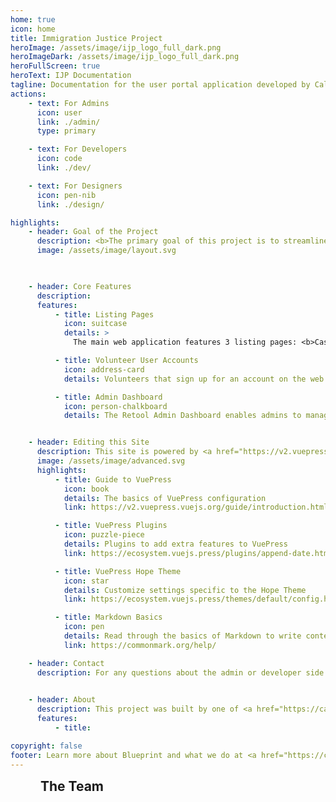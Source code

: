 ```yaml
---
home: true
icon: home
title: Immigration Justice Project
heroImage: /assets/image/ijp_logo_full_dark.png
heroImageDark: /assets/image/ijp_logo_full_dark.png
heroFullScreen: true
heroText: IJP Documentation
tagline: Documentation for the user portal application developed by Cal Blueprint
actions:
    - text: For Admins
      icon: user
      link: ./admin/
      type: primary

    - text: For Developers
      icon: code
      link: ./dev/

    - text: For Designers
      icon: pen-nib
      link: ./design/

highlights:
    - header: Goal of the Project
      description: <b>The primary goal of this project is to streamline the process of matching IJP's volunteers to active probono volunteer opportunities.</b> Our mission was to build a web application for IJP volunteers to browse through and apply to available voluunteer opportunities, and for admins to review interests and match volunteers to opportunities through an admin dashboard.
      image: /assets/image/layout.svg 

      

    - header: Core Features
      description: 
      features:
          - title: Listing Pages
            icon: suitcase
            details: >
              The main web application features 3 listing pages: <b>Cases Page</b>, <b>Limited Case Assignments Page</b>, & <b>Language Support Page</b>. On each page, users can browse, filter, and apply to listings.

          - title: Volunteer User Accounts
            icon: address-card
            details: Volunteers that sign up for an account on the web application will gain access to submitting interests for available volunteer opportunities, and will be added to IJP's database of volunteers.

          - title: Admin Dashboard
            icon: person-chalkboard
            details: The Retool Admin Dashboard enables admins to manage volunteer opportunity listings, volunteer interest submissions, and user accounts of the main web application.


    - header: Editing this Site
      description: This site is powered by <a href="https://v2.vuepress.vuejs.org/">VuePress</a> using <a href="https://theme-hope.vuejs.press/">Theme Hope</a>. The Markdown sources can be found on our <a href="https://github.com/calblueprint/immigration-justice-project/tree/docs" target="_blank">GitHub repo</a> on the docs branch.<br/><br/>Run <code>npm docs:dev</code> to run the documentation site locally. By default, it will be hosted at <code>localhost:8080</code>, or whichever link the terminal displays.<br/><br/>We use Netlify for continuous deployment. It's configured to auto-build and deploy to <a href="https://immigration-justice-project-docs.netlify.app">https://immigration-justice-project-docs.netlify.app</a> whenever a commit is pushed to the immigration-justice-project/docs branch.<br/><br/><b>Resources:</b>
      image: /assets/image/advanced.svg
      highlights:
          - title: Guide to VuePress
            icon: book
            details: The basics of VuePress configuration
            link: https://v2.vuepress.vuejs.org/guide/introduction.html

          - title: VuePress Plugins
            icon: puzzle-piece
            details: Plugins to add extra features to VuePress
            link: https://ecosystem.vuejs.press/plugins/append-date.html

          - title: VuePress Hope Theme
            icon: star
            details: Customize settings specific to the Hope Theme
            link: https://ecosystem.vuejs.press/themes/default/config.html

          - title: Markdown Basics
            icon: pen
            details: Read through the basics of Markdown to write content
            link: https://commonmark.org/help/

    - header: Contact
      description: For any questions about the admin or developer side of this project, contact Alvaro Ortiz at <a href="mailto:varortz@berkeley.edu">varortz@berkeley.edu</a>
      

    - header: About
      description: This project was built by one of <a href="https://calblueprint.org/">Cal Blueprint</a>'s team during the 2023-2024 school year.
      features:
          - title:

copyright: false
footer: Learn more about Blueprint and what we do at <a href="https://calblueprint.org" target="_blank">calblueprint.org</a><br/><br/>Theme by <a href="https://theme-hope.vuejs.press/" target="_blank">VuePress Theme Hope</a> | MIT Licensed, Copyright © 2019-present Mr.Hope
---
```


<h2 style="margin: 0 0 2rem min(5vw, 4rem)">The Team</h2>
<CardContainer>
  <Card
    image="/assets/image/alvaro_ortiz.png"
    name="Alvaro Ortiz"
    currentRole="Project Lead"
    previousRole="Developer"
  />
  <Card
    image="/assets/image/pragya_kallanagoudar.png"
    name="Pragya Kallangoudar"
    currentRole="Developer"
    previousRole="Project Lead"
  />
  <Card
    image="/assets/image/jinkang_fang.png"
    name="Jinkang Fang"
    currentRole="Developer"
  />
  <Card
    image="/assets/image/catherine_tan.png"
    name="Catherine Tan"
    currentRole="Developer"
  />
  <Card
    image="/assets/image/kevin_solorio.png"
    name="Kevin Solorio"
    currentRole="Developer"
  />
  <Card
    image="/assets/image/rahi_hazra.png"
    name="Rahi Hazra"
    currentRole="Developer"
  />
  <Card
    image="/assets/image/kyrene_tam.png"
    name="Kyrene Tam"
    currentRole="Designer"
  />
  <Card
    image="/assets/image/david_qing.png"
    name="David Qing"
    previousRole="Designer"
  />
</CardContainer>
